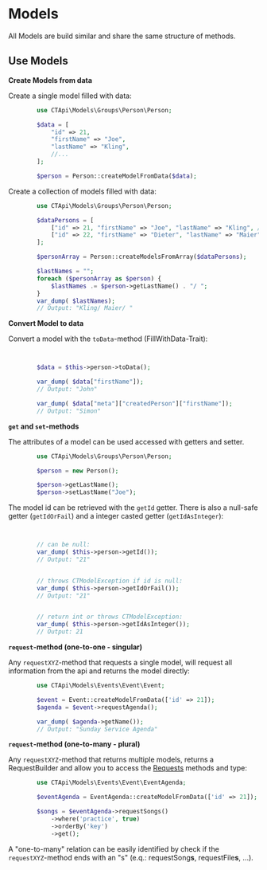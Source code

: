 # Models

All Models are build similar and share the same structure of methods.

## Use Models

**Create Models from data**

Create a single model filled with data:

```php
        use CTApi\Models\Groups\Person\Person;

        $data = [
            "id" => 21,
            "firstName" => "Joe",
            "lastName" => "Kling",
            //...
        ];

        $person = Person::createModelFromData($data);

```

Create a collection of models filled with data:

```php
        use CTApi\Models\Groups\Person\Person;

        $dataPersons = [
            ["id" => 21, "firstName" => "Joe", "lastName" => "Kling", /*...*/],
            ["id" => 22, "firstName" => "Dieter", "lastName" => "Maier", /*...*/]
        ];

        $personArray = Person::createModelsFromArray($dataPersons);

        $lastNames = "";
        foreach ($personArray as $person) {
            $lastNames .= $person->getLastName() . "/ ";
        }
        var_dump( $lastNames);
        // Output: "Kling/ Maier/ "


```

**Convert Model to data**

Convert a model with the `toData`-method (FillWithData-Trait):

```php


        $data = $this->person->toData();

        var_dump( $data["firstName"]);
        // Output: "John"

        var_dump( $data["meta"]["createdPerson"]["firstName"]);
        // Output: "Simon"


```


**`get` and `set`-methods**

The attributes of a model can be used accessed with getters and setter.

```php
        use CTApi\Models\Groups\Person\Person;

        $person = new Person();

        $person->getLastName();
        $person->setLastName("Joe");

```

The model id can be retrieved with the `getId` getter. There is also a null-safe getter (`getIdOrFail`) and a integer casted getter (`getIdAsInteger`):

```php


        // can be null:
        var_dump( $this->person->getId());
        // Output: "21"


        // throws CTModelException if id is null:
        var_dump( $this->person->getIdOrFail());
        // Output: "21"


        // return int or throws CTModelException:
        var_dump( $this->person->getIdAsInteger());
        // Output: 21


```

**`request`-method (one-to-one - singular)**

Any `requestXYZ`-method that requests a single model, will request all information from the api and returns the model
directly:

```php
        use CTApi\Models\Events\Event\Event;

        $event = Event::createModelFromData(['id' => 21]);
        $agenda = $event->requestAgenda();

        var_dump( $agenda->getName());
        // Output: "Sunday Service Agenda"


```

**`request`-method (one-to-many - plural)**

Any `requestXYZ`-method that returns multiple models, returns a RequestBuilder and allow you to access
the [Requests](Requests.md) methods and type:

```php
        use CTApi\Models\Events\Event\EventAgenda;

        $eventAgenda = EventAgenda::createModelFromData(['id' => 21]);

        $songs = $eventAgenda->requestSongs()
            ->where('practice', true)
            ->orderBy('key')
            ->get();

```

A "one-to-many" relation can be easily identified by check if the `requestXYZ`-method ends with an "s" (e.q.:
requestSong**s**, requestFile**s**, ...).
